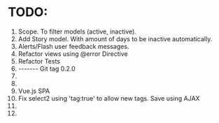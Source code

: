 # TODO:

1. Scope. To filter models (active, inactive).
1. Add Story model. With amount of days to be inactive automatically.
1. Alerts/Flash user feedback messages.
1. Refactor views using @error Directive
1. Refactor Tests
1. ------- Git tag 0.2.0
1.
1.
1. Vue.js SPA
1. Fix select2 using 'tag:true' to allow new tags. Save using AJAX
1.
1.
